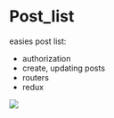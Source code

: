 # Post_list

easies post list:

- authorization
- create, updating posts
- routers
- redux

![](./doc/IntroduceAnimation.gif)
